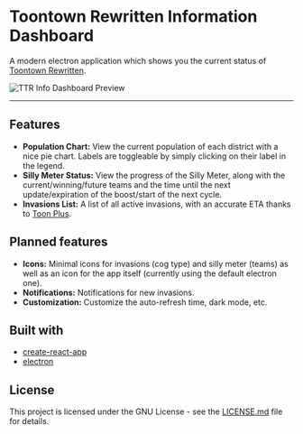 # Toontown Rewritten Information Dashboard

A modern electron application which shows you the current status of [Toontown Rewritten](https://toon.town).

![TTR Info Dashboard Preview](https://files.catbox.moe/lbrzcs.png)

---

## Features

- **Population Chart:** View the current population of each district with a nice pie chart. Labels are toggleable by simply clicking on their label in the legend.
- **Silly Meter Status:** View the progress of the Silly Meter, along with the current/winning/future teams and the time until the next update/expiration of the boost/start of the next cycle.
- **Invasions List:** A list of all active invasions, with an accurate ETA thanks to [Toon Plus](https://toon.plus/invasions).

## Planned features

- **Icons:** Minimal icons for invasions (cog type) and silly meter (teams) as well as an icon for the app itself (currently using the default electron one).
- **Notifications:** Notifications for new invasions.
- **Customization:** Customize the auto-refresh time, dark mode, etc.

## Built with

- [create-react-app](https://github.com/facebookincubator/create-react-app)
- [electron](https://github.com/electron/electron)

## License

This project is licensed under the GNU License - see the [LICENSE.md](https://github.com/darkhappy/ttrinfo-app/blob/master/LICENSE) file for details.
